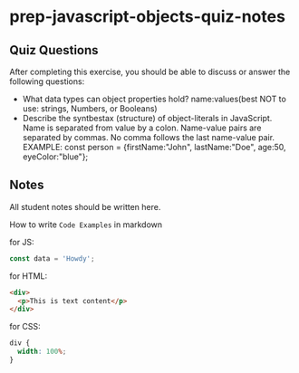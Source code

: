 # prep-javascript-objects-quiz-notes

## Quiz Questions

After completing this exercise, you should be able to discuss or answer the following questions:

- What data types can object properties hold?
  name:values(best NOT to use: strings, Numbers, or Booleans)
- Describe the syntbestax (structure) of object-literals in JavaScript.
  Name is separated from value by a colon. Name-value pairs are separated by commas. No comma follows the last name-value pair.
  EXAMPLE: const person = {firstName:"John", lastName:"Doe", age:50, eyeColor:"blue"};

## Notes

All student notes should be written here.

How to write `Code Examples` in markdown

for JS:

```javascript
const data = 'Howdy';
```

for HTML:

```html
<div>
  <p>This is text content</p>
</div>
```

for CSS:

```css
div {
  width: 100%;
}
```
